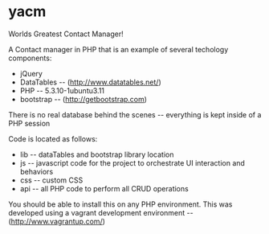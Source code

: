 yacm
====

Worlds Greatest Contact Manager!

A Contact manager in PHP that is an example of several techology components:

- jQuery
- DataTables -- (http://www.datatables.net/)
- PHP -- 5.3.10-1ubuntu3.11
- bootstrap -- (http://getbootstrap.com)

There is no real database behind the scenes -- everything is kept inside of a PHP session

Code is located as follows:

- lib -- dataTables and bootstrap library location
- js -- javascript code for the project to orchestrate UI interaction and behaviors
- css -- custom CSS
- api -- all PHP code to perform all CRUD operations


You should be able to install this on any PHP environment.  This was developed using a vagrant development environment -- (http://www.vagrantup.com/)

